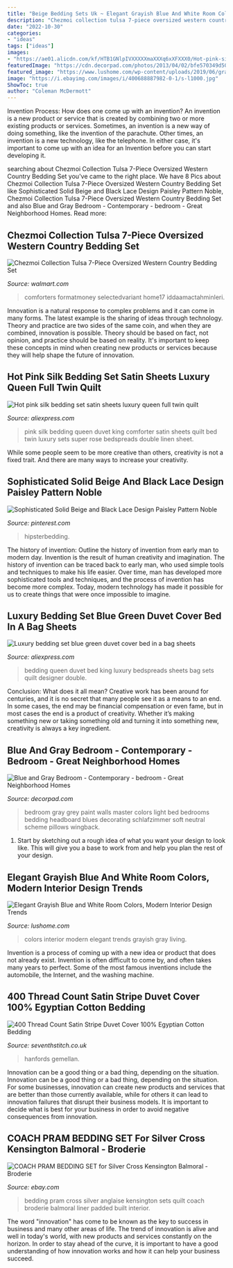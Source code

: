 ```yaml
---
title: "Beige Bedding Sets Uk ~ Elegant Grayish Blue And White Room Colors, Modern Interior Design Trends"
description: "Chezmoi collection tulsa 7-piece oversized western country bedding set"
date: "2022-10-30"
categories:
- "ideas"
tags: ["ideas"]
images:
- "https://ae01.alicdn.com/kf/HTB1GNlpIVXXXXXmaXXXq6xXFXXX0/Hot-pink-silk-bedding-set-satin-sheets-luxury-queen-full-twin-quilt-duvet-cover-super-king.jpg"
featuredImage: "https://cdn.decorpad.com/photos/2013/04/02/bfe570349d50.jpg"
featured_image: "https://www.lushome.com/wp-content/uploads/2019/06/gray-blue-color-trends-living-room-2.jpg"
image: "https://i.ebayimg.com/images/i/400688887982-0-1/s-l1000.jpg"
ShowToc: true
author: "Coleman McDermott"
---
```



Invention Process: How does one come up with an invention?
An invention is a new product or service that is created by combining two or more existing products or services. Sometimes, an invention is a new way of doing something, like the invention of the parachute. Other times, an invention is a new technology, like the telephone. In either case, it's important to come up with an idea for an Invention before you can start developing it.

	

		
searching about Chezmoi Collection Tulsa 7-Piece Oversized Western Country Bedding Set you've came to the right place. We have 8 Pics about Chezmoi Collection Tulsa 7-Piece Oversized Western Country Bedding Set like Sophisticated Solid Beige and Black Lace Design Paisley Pattern Noble, Chezmoi Collection Tulsa 7-Piece Oversized Western Country Bedding Set and also Blue and Gray Bedroom - Contemporary - bedroom - Great Neighborhood Homes. Read more:
		
    
## Chezmoi Collection Tulsa 7-Piece Oversized Western Country Bedding Set

<img loading=lazy src="https://i5.walmartimages.com/asr/4a4a94ab-a8f1-4b2f-aecc-ce454514e9c8.746f8e9af0abe560e87aba17eab2eebd.jpeg" onerror="this.onerror=null;this.src='https://tse2.mm.bing.net/th?id=OIP.amKMsriRFz5aw8NvlhvgxQHaGe&amp;pid=15.1';" alt="Chezmoi Collection Tulsa 7-Piece Oversized Western Country Bedding Set">

_Source: walmart.com_

>comforters formatmoney selectedvariant home17 iddaamactahminleri. 

	

Innovation is a natural response to complex problems and it can come in many forms. The latest example is the sharing of ideas through technology. Theory and practice are two sides of the same coin, and when they are combined, innovation is possible. Theory should be based on fact, not opinion, and practice should be based on reality. It's important to keep these concepts in mind when creating new products or services because they will help shape the future of innovation.

    
## Hot Pink Silk Bedding Set Satin Sheets Luxury Queen Full Twin Quilt

<img loading=lazy src="https://ae01.alicdn.com/kf/HTB1GNlpIVXXXXXmaXXXq6xXFXXX0/Hot-pink-silk-bedding-set-satin-sheets-luxury-queen-full-twin-quilt-duvet-cover-super-king.jpg" onerror="this.onerror=null;this.src='https://tse1.mm.bing.net/th?id=OIP.3VOo6tT1JfFKPz3kWdstHgHaHa&amp;pid=15.1';" alt="Hot pink silk bedding set satin sheets luxury queen full twin quilt">

_Source: aliexpress.com_

>pink silk bedding queen duvet king comforter satin sheets quilt bed twin luxury sets super rose bedspreads double linen sheet. 

	

While some people seem to be more creative than others, creativity is not a fixed trait. And there are many ways to increase your creativity.

    
## Sophisticated Solid Beige And Black Lace Design Paisley Pattern Noble

<img loading=lazy src="https://i.pinimg.com/736x/b3/b6/cc/b3b6cced2daeb72f934cc3e293a08d2e.jpg" onerror="this.onerror=null;this.src='https://tse3.mm.bing.net/th?id=OIP.9x_ThX52xjqKk1zbQp2EOgHaHa&amp;pid=15.1';" alt="Sophisticated Solid Beige and Black Lace Design Paisley Pattern Noble">

_Source: pinterest.com_

>hipsterbedding. 

	

The history of invention: Outline the history of invention from early man to modern day.
Invention is the result of human creativity and imagination. The history of invention can be traced back to early man, who used simple tools and techniques to make his life easier. Over time, man has developed more sophisticated tools and techniques, and the process of invention has become more complex. Today, modern technology has made it possible for us to create things that were once impossible to imagine.

    
## Luxury Bedding Set Blue Green Duvet Cover Bed In A Bag Sheets

<img loading=lazy src="https://ae01.alicdn.com/kf/HTB11b2PLpXXXXXDaXXXq6xXFXXXh/Luxury-bedding-set-blue-green-duvet-cover-bed-in-a-bag-sheets-bedspreads-queen-king-size.jpg" onerror="this.onerror=null;this.src='https://tse2.mm.bing.net/th?id=OIP.BsnU8Bxvm-WfboE0CskfJAD6D6&amp;pid=15.1';" alt="Luxury bedding set blue green duvet cover bed in a bag sheets">

_Source: aliexpress.com_

>bedding queen duvet bed king luxury bedspreads sheets bag sets quilt designer double. 

	

Conclusion: What does it all mean?
Creative work has been around for centuries, and it is no secret that many people see it as a means to an end. In some cases, the end may be financial compensation or even fame, but in most cases the end is a product of creativity. Whether it’s making something new or taking something old and turning it into something new, creativity is always a key ingredient.

    
## Blue And Gray Bedroom - Contemporary - Bedroom - Great Neighborhood Homes

<img loading=lazy src="https://cdn.decorpad.com/photos/2013/04/02/bfe570349d50.jpg" onerror="this.onerror=null;this.src='https://tse1.mm.bing.net/th?id=OIP.2JPLsTybPijuYozdx1MCZwHaKO&amp;pid=15.1';" alt="Blue and Gray Bedroom - Contemporary - bedroom - Great Neighborhood Homes">

_Source: decorpad.com_

>bedroom gray grey paint walls master colors light bed bedrooms bedding headboard blues decorating schlafzimmer soft neutral scheme pillows wingback. 

	

1. Start by sketching out a rough idea of what you want your design to look like. This will give you a base to work from and help you plan the rest of your design.

    
## Elegant Grayish Blue And White Room Colors, Modern Interior Design Trends

<img loading=lazy src="https://www.lushome.com/wp-content/uploads/2019/06/gray-blue-color-trends-living-room-2.jpg" onerror="this.onerror=null;this.src='https://tse3.mm.bing.net/th?id=OIP.WhKPpHXtEgZOLLBjYB7svwHaJv&amp;pid=15.1';" alt="Elegant Grayish Blue and White Room Colors, Modern Interior Design Trends">

_Source: lushome.com_

>colors interior modern elegant trends grayish gray living. 

	

Invention is a process of coming up with a new idea or product that does not already exist. Invention is often difficult to come by, and often takes many years to perfect. Some of the most famous inventions include the automobile, the Internet, and the washing machine.

    
## 400 Thread Count Satin Stripe Duvet Cover 100% Egyptian Cotton Bedding

<img loading=lazy src="https://cdn.shopify.com/s/files/1/0101/0004/7908/products/s-l1600_3_9371a18f-4836-4afe-99c9-7390825c3c4b_1200x1200.jpg?v=1578068437" onerror="this.onerror=null;this.src='https://tse3.mm.bing.net/th?id=OIP.2GTPBvjQ2_3s8aqleCGlTgHaGt&amp;pid=15.1';" alt="400 Thread Count Satin Stripe Duvet Cover 100% Egyptian Cotton Bedding">

_Source: seventhstitch.co.uk_

>hanfords gemellan. 

	

Innovation can be a good thing or a bad thing, depending on the situation.
Innovation can be a good thing or a bad thing, depending on the situation. For some businesses, innovation can create new products and services that are better than those currently available, while for others it can lead to innovation failures that disrupt their business models. It is important to decide what is best for your business in order to avoid negative consequences from innovation.

    
## COACH PRAM BEDDING SET For Silver Cross Kensington Balmoral - Broderie

<img loading=lazy src="https://i.ebayimg.com/images/i/400688887982-0-1/s-l1000.jpg" onerror="this.onerror=null;this.src='https://tse2.mm.bing.net/th?id=OIP.i-B8MqF1lN0XmCbYIQ9fggHaKY&amp;pid=15.1';" alt="COACH PRAM BEDDING SET for Silver Cross Kensington Balmoral - Broderie">

_Source: ebay.com_

>bedding pram cross silver anglaise kensington sets quilt coach broderie balmoral liner padded built interior. 

	

The word "innovation" has come to be known as the key to success in business and many other areas of life. The trend of innovation is alive and well in today's world, with new products and services constantly on the horizon. In order to stay ahead of the curve, it is important to have a good understanding of how innovation works and how it can help your business succeed.

